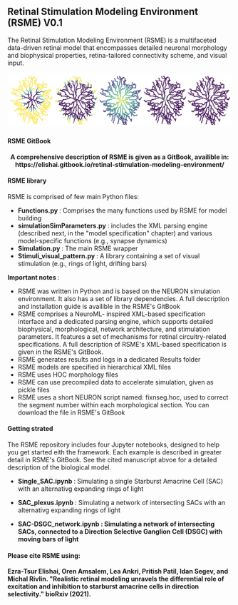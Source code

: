 ## Retinal Stimulation Modeling Environment (RSME) V0.1

The Retinal Stimulation Modeling Environment (RSME) is a multifaceted data-driven retinal model that encompasses detailed neuronal morphology and biophysical properties, retina-tailored connectivity scheme, and visual input.

<img src="images\channel_distribution.png">

#### RSME GitBook
<p align="center">
<b> A comprehensive description of RSME is given as a GitBook, availible in:<br>
https://elishai.gitbook.io/retinal-stimulation-modeling-environment/ </b>
</p>

#### RSME library

RSME is comprised of few main Python files:
* <b> Functions.py </b>: Comprises the many functions used by RSME for model building  
* <b> simulationSimParameters.py </b>: includes the XML parsing engine (described next, in the "model specification" chapter) and various model-specific functions (e.g., synapse dynamics)
* <b> Simulation.py </b>: The main RSME wrapper
* <b> Stimuli_visual_pattern.py </b>: A library containing a set of visual stimulation (e.g., rings of light, drifting bars)

<b> Important notes </b>:
* RSME was written in Python and is based on the NEURON simulation environment. It also has a set of library dependencies. A full description and installation guide is availible in the RSME's GitBook
* RSME comprises a NeuroML- inspired XML-based specification interface and a dedicated parsing engine, which supports detailed biophysical, morphological, network architecture, and stimulation parameters. It features a set of mechanisms for retinal circuitry-related specifications. A full description of RSME's XML-based specification is given in the RSME's GitBook. 
* RSME generates results and logs in a dedicated Results folder
* RSME models are specified in hierarchical XML files
* RSME uses HOC morphology files
* RSME can use precompiled data to accelerate simulation, given as pickle files 
* RSME uses a short NEURON script named: fixnseg.hoc, used to correct the segment number within each morphological section. You can download the file in RSME's GitBook

#### Getting strated
The RSME repository includes four Jupyter notebooks, designed to help you get started eith the framework. Each example is described in greater detail in RSME's GitBook. See the cited manuscript abvoe for a detailed description of the biological model. 
* <b> Single_SAC.ipynb </b>: Simulating a single Starburst Amacrine Cell (SAC) with an alternativg expanding rings of light

* <b> SAC_plexus.ipynb </b>: Simulating a network of intersecting SACs with an alternativg expanding rings of light
* <b> SAC-DSGC_network.ipynb <b>: Simulating a network of intersecting SACs, connected to a Direction Selective Ganglion Cell (DSGC) with moving bars of light

#### Please cite RSME using: 
Ezra-Tsur Elishai, Oren Amsalem, Lea Ankri, Pritish Patil, Idan Segev, and Michal Rivlin. "Realistic retinal modeling unravels the differential role of excitation and inhibition to starburst amacrine cells in direction selectivity." bioRxiv (2021).


